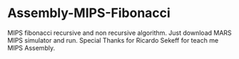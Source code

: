 # Assembly-MIPS-Fibonacci
MIPS fibonacci recursive and non recursive algorithm.
Just download MARS MIPS simulator and run. 
Special Thanks for Ricardo Sekeff for teach me MIPS Assembly.
